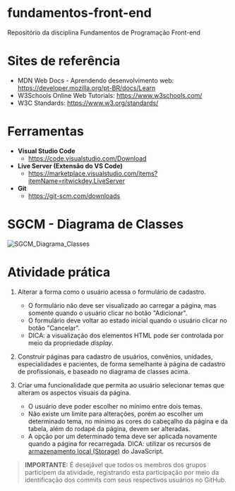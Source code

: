 # fundamentos-front-end
Repositório da disciplina Fundamentos de Programação Front-end

# Sites de referência

- MDN Web Docs - Aprendendo desenvolvimento web: https://developer.mozilla.org/pt-BR/docs/Learn
- W3Schools Online Web Tutorials: https://www.w3schools.com/
- W3C Standards: https://www.w3.org/standards/

# Ferramentas

- **Visual Studio Code**
  - https://code.visualstudio.com/Download
- **Live Server (Extensão do VS Code)**
  - https://marketplace.visualstudio.com/items?itemName=ritwickdey.LiveServer
- **Git**
   - https://git-scm.com/downloads
   
# SGCM - Diagrama de Classes

![SGCM_Diagrama_Classes](https://user-images.githubusercontent.com/6550540/185988214-6b7488e5-d297-43b0-8f09-76db5d107156.png)

# Atividade prática

1. Alterar a forma como o usuário acessa o formulário de cadastro.

    - O formulário não deve ser visualizado ao carregar a página, mas somente quando o usuário clicar no botão "Adicionar".
    - O formulário deve voltar ao estado inicial quando o usuário clicar no botão "Cancelar".
    - DICA: a visualização dos elementos HTML pode ser controlada por meio da propriedade *display*.

2. Construir páginas para cadastro de usuários, convênios, unidades, especialidades e pacientes, de forma semelhante à página de cadastro de profissionais, e baseado no diagrama de classes acima.

3. Criar uma funcionalidade que permita ao usuário selecionar temas que alteram os aspectos visuais da página.

    - O usuário deve poder escolher no mínimo entre dois temas.
    - Não existe um limite para alterações, porém ao escolher um determinado tema, no mínimo as cores do cabeçalho da página e da tabela, além do rodapé da página, devem ser alteradas.
    - A opção por um determinado tema deve ser aplicada novamente quando a página for recarregada. DICA: utilizar os recursos de [armazenamento local (Storage)](https://developer.mozilla.org/en-US/docs/Web/API/Storage) do JavaScript.

> **IMPORTANTE:** É desejável que todos os membros dos grupos participem da atividade, registrando esta participação por meio da identificação dos commits com seus respectivos usuários no GitHub.
